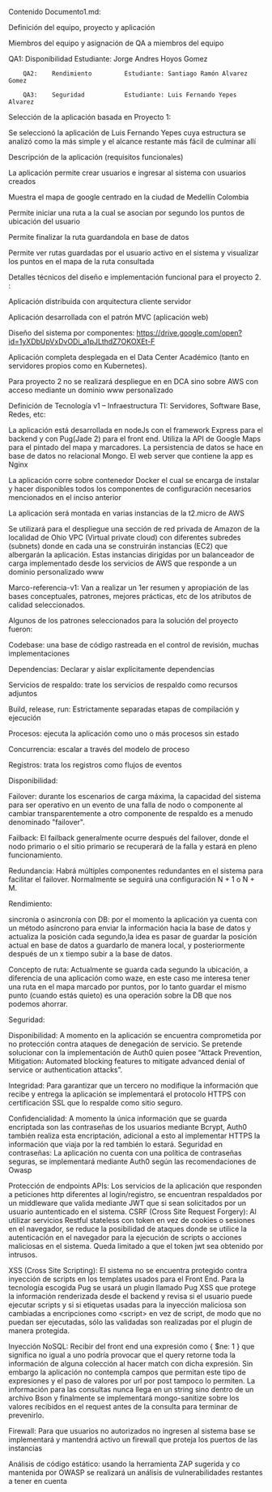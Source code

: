Contenido Documento1.md:

Definición del equipo, proyecto y aplicación


Miembros del equipo y asignación de QA a miembros del equipo

QA1: 	Disponibilidad  			Estudiante: Jorge Andres Hoyos Gomez

		QA2: 	Rendimiento			Estudiante: Santiago Ramón Alvarez Gomez
		
		QA3: 	Seguridad			Estudiante: Luis Fernando Yepes Alvarez
		

Selección de la aplicación basada en Proyecto 1: 

Se seleccionó la aplicación de Luis Fernando Yepes cuya estructura se analizó como la más simple y el alcance restante más fácil de culminar allí

Descripción de la aplicación (requisitos funcionales)

La aplicación permite crear usuarios e ingresar al sistema con usuarios creados

Muestra el mapa de google centrado en la ciudad de Medellín Colombia

Permite iniciar una ruta a la cual se asocian por segundo los puntos de ubicación del usuario

Permite finalizar la ruta guardandola en base de datos

Permite ver rutas guardadas por el usuario activo en el sistema y visualizar los puntos en el mapa de la ruta consultada


Detalles técnicos del diseño e implementación funcional para el proyecto 2. : 


Aplicación distribuida con arquitectura cliente servidor

Aplicación desarrollada con el patrón MVC (aplicación web)


Diseño del sistema por componentes: https://drive.google.com/open?id=1yXDbUpVxDvODi_a1pJLthdZ7OKOXEt-F





Aplicación completa desplegada en el Data Center Académico (tanto en servidores propios como en Kubernetes). 

Para proyecto 2 no se realizará despliegue en en DCA sino sobre AWS con acceso mediante un dominio www personalizado

Definición de Tecnología v1 – Infraestructura TI: Servidores, Software Base, Redes, etc: 

La aplicación está desarrollada en nodeJs con el framework Express para el backend y con Pug(Jade 2) para el front end. Utiliza la API de Google Maps para el pintado del mapa y marcadores. La persistencia de datos se hace en base de datos no relacional Mongo. El web server que contiene la app es Nginx

La aplicación corre sobre contenedor Docker el cual se encarga de instalar y hacer disponibles todos los componentes de configuración necesarios mencionados en el inciso anterior

La aplicación será montada en varias instancias de la t2.micro de AWS

Se utilizará para el despliegue una sección de red privada de Amazon de la localidad de Ohio VPC (Virtual private cloud) con diferentes subredes (subnets) donde en cada una se construirán instancias (EC2) que albergarán la aplicación. Estas instancias dirigidas por un balanceador de carga implementado desde los servicios de AWS que responde a un dominio personalizado www

Marco-referencia-v1: Van a realizar un 1er resumen y apropiación de las bases conceptuales, patrones, mejores prácticas, etc de los atributos de calidad seleccionados. 

Algunos de los patrones seleccionados para la solución del proyecto fueron: 

Codebase: una base de código rastreada en el control de revisión, muchas implementaciones

Dependencias: Declarar y aislar explícitamente dependencias

Servicios de respaldo: trate los servicios de respaldo como recursos adjuntos

Build, release, run: Estrictamente separadas etapas de compilación y ejecución

Procesos: ejecuta la aplicación como uno o más procesos sin estado

Concurrencia: escalar a través del modelo de proceso

Registros: trata los registros como flujos de eventos

Disponibilidad:

Failover: durante los escenarios de carga máxima, la capacidad del sistema para ser operativo en un evento de una falla de nodo o componente al cambiar transparentemente a otro componente de respaldo es a menudo denominado "failover".

Failback: El failback generalmente ocurre después del failover, donde el nodo primario o el sitio primario se recuperará de la falla y estará en pleno funcionamiento.

Redundancia: Habrá múltiples componentes redundantes en el sistema para facilitar el failover. Normalmente se seguirá una configuración N + 1 o N + M.

Rendimiento:

sincronía o asincronía con DB: por el momento la aplicación ya cuenta con un método asíncrono para enviar la información hacia la base de datos y actualiza la posición cada segundo,la idea es pasar de guardar la posición actual en base de datos a guardarlo de manera local, y posteriormente después de un x tiempo subir a la base de datos.

Concepto de ruta: Actualmente se guarda cada segundo la ubicación, a diferencia de una aplicación como waze, en este caso me interesa tener una ruta en el mapa marcado por puntos, por lo tanto guardar el mismo punto (cuando estás quieto) es una operación sobre la DB que nos podemos ahorrar.

Seguridad:

Disponibilidad: A momento en la aplicación se encuentra comprometida por no protección contra ataques de denegación de servicio. Se pretende solucionar con la implementación de Auth0 quien posee “Attack Prevention, Mitigation: Automated blocking features to mitigate advanced denial of service or authentication attacks”.

Integridad: Para garantizar que un tercero no modifique la información que recibe y entrega la aplicación se implementará el protocolo HTTPS con certificación SSL que lo respalde como sitio seguro.

Confidencialidad: A momento la única información que se guarda encriptada son las contraseñas de los usuarios mediante Bcrypt, Auth0 también realiza esta encriptación, adicional a esto al implementar HTTPS la información que viaja por la red también lo estará. 
Seguridad en contraseñas: La aplicación no cuenta con una política de contraseñas seguras, se implementará mediante Auth0 según las recomendaciones de Owasp

Protección de endpoints APIs: Los servicios de la aplicación que responden a peticiones http diferentes al login/registro,  se encuentran respaldados por un middleware que valida mediante JWT que si sean solicitados por un usuario auntenticado en el sistema. 
CSRF (Cross Site Request Forgery): Al utilizar servicios Restful stateless con token en vez de cookies o sesiones en el navegador, se reduce la posibilidad de ataques donde se utilice la autenticación en el navegador para la ejecución de scripts o acciones maliciosas en el sistema. Queda limitado a que el token jwt sea obtenido por intrusos.

XSS (Cross Site Scripting): El sistema no se encuentra protegido contra inyección de scripts en los templates usados para el Front End. Para la tecnología escogida Pug se usará un plugin llamado Pug XSS que protege la información renderizada desde el backend y revisa si el usuario puede ejecutar scripts y si si etiquetas usadas para la inyección maliciosa son cambiadas a encripciones como &lt;script&gt; en vez de script, de modo que no puedan ser ejecutadas, sólo las validadas son realizadas por el plugin de manera protegida.

Inyección NoSQL:  Recibir del front end una expresión como { $ne: 1 } que significa no igual a uno podría provocar que el query retorne toda la información de alguna colección al hacer match con dicha expresión. Sin embargo la aplicación no contempla campos que permitan este tipo de expresiones y el paso de valores por url por post tampoco lo permiten. La información para las consultas nunca llega en un string sino dentro de un archivo Bson y finalmente se implementará mongo-sanitize sobre los valores recibidos en el request antes de la consulta para terminar de prevenirlo.

Firewall: Para que usuarios no autorizados no ingresen al sistema base se implementará y mantendrá activo un firewall que proteja los puertos de las instancias

Análisis de código estático: usando la herramienta ZAP sugerida y co mantenida por OWASP se realizará un análisis de vulnerabilidades restantes a tener en cuenta


